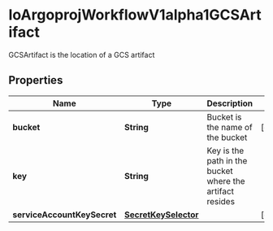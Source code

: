 

# IoArgoprojWorkflowV1alpha1GCSArtifact

GCSArtifact is the location of a GCS artifact

## Properties

Name | Type | Description | Notes
------------ | ------------- | ------------- | -------------
**bucket** | **String** | Bucket is the name of the bucket |  [optional]
**key** | **String** | Key is the path in the bucket where the artifact resides | 
**serviceAccountKeySecret** | [**SecretKeySelector**](SecretKeySelector.md) |  |  [optional]



